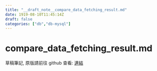 ```yaml
---
title: "__draft_note__compare_data_fetching_result.md"
date: 1919-08-10T11:45:14Z
draft: false
categories: ["db","db-mysql"]
---
```


# compare_data_fetching_result.md

草稿筆記, 原版請前往 github 查看: [連結](https://github.com/tinghaolai/just-random-note/blob/master/db/mysql/compare_data_fetching_result.md)